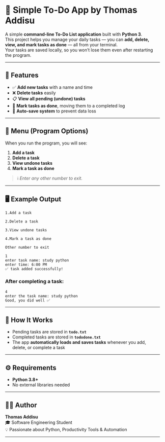 # 📝 Simple To-Do App by Thomas Addisu

A simple **command-line To-Do List application** built with **Python 3**.  
This project helps you manage your daily tasks — you can **add, delete, view, and mark tasks as done** — all from your terminal.  
Your tasks are saved locally, so you won’t lose them even after restarting the program.

---

## 🚀 Features
- ✅ **Add new tasks** with a name and time
- ❌ **Delete tasks** easily
- 📋 **View all pending (undone) tasks**
- 🏁 **Mark tasks as done**, moving them to a completed log
- 💾 **Auto-save system** to prevent data loss

---

## 📌 Menu (Program Options)

When you run the program, you will see:

1. **Add a task**  
2. **Delete a task**  
3. **View undone tasks**  
4. **Mark a task as done**  
> ℹ️ *Enter any other number to exit.*

---

## 🖥️ Example Output

```
1.Add a task

2.Delete a task

3.View undone tasks

4.Mark a task as done

Other number to exit

1
enter task name: study python
enter time: 6:00 PM
✅ task added successfully!

```

### After completing a task:

```
4
enter the task name: study python
Good, you did well ✅

```


---

## 🧠 How It Works
- Pending tasks are stored in **`todo.txt`**
- Completed tasks are stored in **`tododone.txt`**
- The app **automatically loads and saves tasks** whenever you add, delete, or complete a task

---

## ⚙️ Requirements
- **Python 3.8+**
- No external libraries needed

---

## 🧑‍💻 Author
**Thomas Addisu**  
🎓 Software Engineering Student  
💡 Passionate about Python, Productivity Tools & Automation

---
